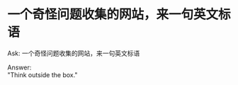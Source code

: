 # 一个奇怪问题收集的网站，来一句英文标语
Ask:
一个奇怪问题收集的网站，来一句英文标语

Answer:                            
"Think outside the box."